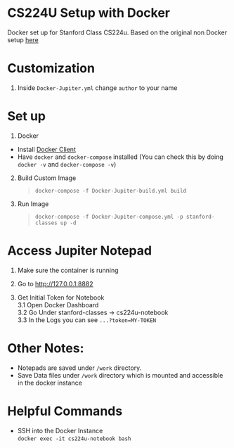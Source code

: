 # CS224U Setup with Docker
Docker set up for Stanford Class CS224u. Based on the original non Docker setup [here](https://nbviewer.org/github/cgpotts/cs224u/blob/master/setup.ipynb#Jupyter-notebooks)

# Customization
1. Inside `Docker-Jupiter.yml` change `author` to your name

# Set up
1.  Docker 
  - Install [Docker Client](https://docs.docker.com/get-started/overview/) 
  - Have `docker` and `docker-compose` installed (You can check this by doing `docker -v` and `docker-compose -v`)
  
2. Build Custom Image  
    > `docker-compose -f Docker-Jupiter-build.yml build`

3. Run Image    
    > `docker-compose -f Docker-Jupiter-compose.yml -p stanford-classes up -d`

# Access Jupiter Notepad
1. Make sure the container is running 

2. Go to http://127.0.0.1:8882

3. Get Initial Token for Notebook   
  3.1 Open Docker Dashboard   
  3.2 Go Under stanford-classes -> cs224u-notebook   
  3.3 In the Logs you can see `...?token=MY-TOKEN`

# Other Notes: 
- Notepads are saved under `/work` directory.
- Save Data files under `/work` directory which is mounted and accessible in the docker instance

# Helpful Commands
- SSH into the Docker Instance  
`docker exec -it cs224u-notebook bash`
